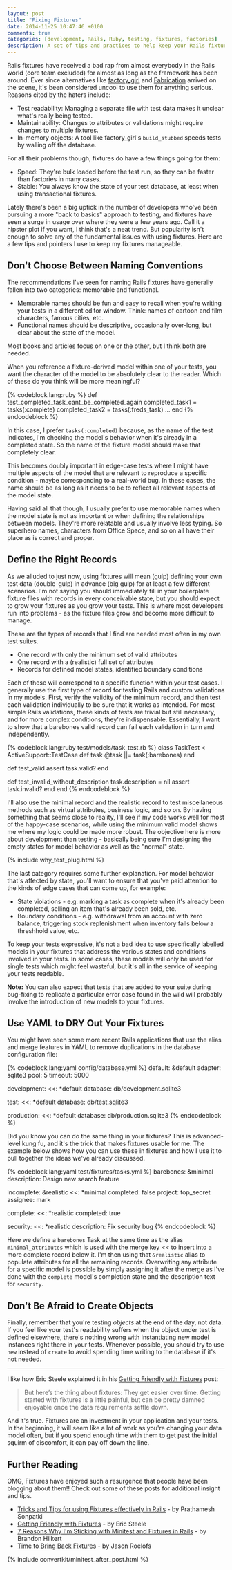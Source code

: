 ```yaml
---
layout: post
title: "Fixing Fixtures"
date: 2014-11-25 10:47:46 +0100
comments: true
categories: [development, Rails, Ruby, testing, fixtures, factories]
description: A set of tips and practices to help keep your Rails fixtures manageable and your tests readable
---
```

Rails fixtures have received a bad rap from almost everybody in the Rails world (core team excluded) for almost as long as the framework has been around.  Ever since alternatives like [factory_girl][1] and [Fabrication][2] arrived on the scene, it's been considered uncool to use them for anything serious.  Reasons cited by the haters include:

* Test readability: Managing a separate file with test data makes it unclear what's really being tested.
* Maintainability: Changes to attributes or validations might require changes to multiple fixtures.
* In-memory objects: A tool like factory_girl's `build_stubbed` speeds tests by walling off the database.

For all their problems though, fixtures do have a few things going for them:

* Speed: They're bulk loaded before the test run, so they can be faster than factories in many cases.
* Stable: You always know the state of your test database, at least when using transactional fixtures.

Lately there's been a big uptick in the number of developers who've been pursuing a more "back to basics" approach to testing, and fixtures have seen a surge in usage over where they were a few years ago. Call it a hipster plot if you want, I think that's a neat trend.  But popularity isn't enough to solve any of the fundamental issues with using fixtures.  Here are a few tips and pointers I use to keep my fixtures manageable.<!--more-->

## Don't Choose Between Naming Conventions ##

The recommendations I've seen for naming Rails fixtures have generally fallen into two categories: memorable and functional.

* Memorable names should be fun and easy to recall when you're writing your tests in a different editor window.  Think: names of cartoon and film characters, famous cities, etc.
* Functional names should be descriptive, occasionally over-long, but clear about the state of the model.

Most books and articles focus on one or the other, but I think both are needed.

When you reference a fixture-derived model within one of your tests, you want the character of the model to be absolutely clear to the reader.  Which of these do you think will be more meaningful?

{% codeblock lang:ruby %}
def test_completed_task_cant_be_completed_again
  completed_task1 = tasks(:complete)
  completed_task2 = tasks(:freds_task)
  ...
end
{% endcodeblock %}

In this case, I prefer `tasks(:completed)` because, as the name of the test indicates, I'm checking the model's behavior when it's already in a completed state. So the name of the fixture model should make that completely clear.

This becomes doubly important in edge-case tests where I might have multiple aspects of the model that are relevant to reproduce a specific condition - maybe corresponding to a real-world bug.  In these cases, the name should be as long as it needs to be to reflect all relevant aspects of the model state.

Having said all that though, I usually prefer to use memorable names when the model state is not as important or when defining the relationships between models.  They're more relatable and usually involve less typing.  So superhero names, characters from Office Space, and so on all have their place as is correct and proper.

## Define the Right Records ##

As we alluded to just now, using fixtures will mean (gulp) defining your own test data (double-gulp) in advance (big gulp) for at least a few different scenarios.  I'm not saying you should immediately fill in your boilerplate fixture files with records in every conceivable state, but you should expect to grow your fixtures as you grow your tests.  This is where most developers run into problems - as the fixture files grow and become more difficult to manage.

These are the types of records that I find are needed most often in my own test suites.

* One record with only the minimum set of valid attributes
* One record with a (realistic) full set of attributes
* Records for defined model states, identified boundary conditions

Each of these will correspond to a specific function within your test cases.  I generally use the first type of record for testing Rails and custom validations in my models.  First, verify the validity of the minimum record, and then test each validation individually to be sure that it works as intended.  For most simple Rails validations, these kinds of tests are trivial but still necessary, and for more complex conditions, they're indispensable.  Essentially, I want to show that a barebones valid record can fail each validation in turn and independently.

{% codeblock lang:ruby test/models/task_test.rb %}
class TaskTest < ActiveSupport::TestCase
  def task
    @task ||= task(:barebones)
  end

  def test_valid
    assert task.valid?
  end

  def test_invalid_without_description
    task.description = nil
	assert task.invalid?
  end
end
{% endcodeblock %}

I'll also use the minimal record and the realistic record to test miscellaneous methods such as virtual attributes, business logic, and so on.  By having something that seems close to reality, I'll see if my code works well for most of the happy-case scenarios, while using the minimum valid model shows me where my logic could be made more robust.  The objective here is more about development than testing - basically being sure I'm designing the empty states for model behavior as well as the "normal" state.

{% include why_test_plug.html %}

The last category requires some further explanation.  For model behavior that's affected by state, you'll want to ensure that you've paid attention to the kinds of edge cases that can come up, for example:

* State violations - e.g. marking a task as complete when it's already been completed, selling an item that's already been sold, etc.
* Boundary conditions - e.g. withdrawal from an account with zero balance, triggering stock replenishment when inventory falls below a threshhold value, etc.

To keep your tests expressive, it's not a bad idea to use specifically labelled models in your fixtures that address the various states and conditions involved in your tests.  In some cases, these models will only be used for single tests which might feel wasteful, but it's all in the service of keeping your tests readable.

**Note:** You can also expect that tests that are added to your suite during bug-fixing to replicate a particular error case found in the wild will probably involve the introduction of new models to your fixtures.

## Use YAML to DRY Out Your Fixtures ##

You might have seen some more recent Rails applications that use the alias and merge features in YAML to remove duplications in the database configuration file:

{% codeblock lang:yaml config/database.yml %}
default: &default
  adapter: sqlite3
  pool: 5
  timeout: 5000

development:
  <<: *default
  database: db/development.sqlite3

test:
  <<: *default
  database: db/test.sqlite3

production:
  <<: *default
  database: db/production.sqlite3
{% endcodeblock %}

Did you know you can do the same thing in your fixtures?  This is advanced-level kung fu, and it's the trick that makes fixtures usable for me.  The example below shows how you can use these in fixtures and how I use it to pull together the ideas we've already discussed.

{% codeblock lang:yaml test/fixtures/tasks.yml %}
barebones: &minimal
  description: Design new search feature

incomplete: &realistic
  <<: *minimal
  completed: false
  project: top_secret
  assignee: mark

complete:
  <<: *realistic
  completed: true

security:
  <<: *realistic
  description: Fix security bug
{% endcodeblock %}

Here we define a `barebones` Task at the same time as the alias `minimal_attributes` which is used with the merge key *<<* to insert into a more complete record below it.  I'm then using that `&realistic` alias to populate attributes for all the remaining records. Overwriting any attribute for a specific model is possible by simply assigning it after the merge as I've done with the `complete` model's completion state and the description text for `security`.

## Don't Be Afraid to Create Objects ##

Finally, remember that you're testing *objects* at the end of the day, not data.  If you feel like your test's readability suffers when the object under test is defined elsewhere, there's nothing wrong with instantiating new model instances right there in your tests.  Whenever possible, you should try to use `new` instead of `create` to avoid spending time writing to the database if it's not needed.

* * * * *

I like how Eric Steele explained it in his [Getting Friendly with Fixtures][3] post:

> But here’s the thing about fixtures: They get easier over time. Getting started with fixtures is a little painful, but can be pretty damned enjoyable once the data requirements settle down.

And it's true.  Fixtures are an investment in your application and your tests.  In the beginning, it will seem like a lot of work as you're changing your data model often, but if you spend enough time with them to get past the initial squirm of discomfort, it can pay off down the line.

## Further Reading ##

OMG, Fixtures have enjoyed such a resurgence that people have been blogging about them!!  Check out some of these posts for additional insight and tips.

* [Tricks and Tips for using Fixtures effectively in Rails][6] - by Prathamesh Sonpatki
* [Getting Friendly with Fixtures][3] - by Eric Steele
* [7 Reasons Why I'm Sticking with Minitest and Fixtures in Rails][4] - by Brandon Hilkert
* [Time to Bring Back Fixtures][5] - by Jason Roelofs

{% include convertkit/minitest_after_post.html %}

[1]: https://github.com/thoughtbot/factory_girl
[2]: http://github.com/notahat/machinist
[3]: https://whatdoitest.com/getting-friendly-with-fixtures
[4]: http://brandonhilkert.com/blog/7-reasons-why-im-sticking-with-minitest-and-fixtures-in-rails/
[5]: http://collectiveidea.com/blog/archives/2014/08/06/time-to-bring-back-fixtures/
[6]: http://blog.bigbinary.com/2014/09/21/tricks-and-tips-for-using-fixtures-in-rails.html
